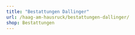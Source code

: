 ```yaml
---
title: "Bestattungen Dallinger"
url: /haag-am-hausruck/bestattungen-dallinger/
shop: Bestattungen
---
```

